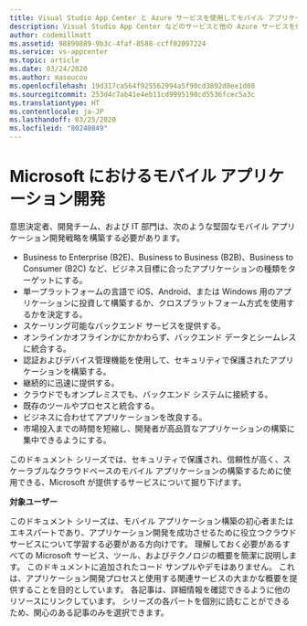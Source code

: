 ```yaml
---
title: Visual Studio App Center と Azure サービスを使用してモバイル アプリケーションを構築する
description: Visual Studio App Center などのサービスと他の Azure サービスを使用して、実際のモバイル アプリケーションを構築する方法について説明します。
author: codemillmatt
ms.assetid: 98899889-9b3c-4faf-8588-ccff02097224
ms.service: vs-appcenter
ms.topic: article
ms.date: 03/24/2020
ms.author: masoucou
ms.openlocfilehash: 19d317ca564f925562994a5f90cd3892d0ee1d08
ms.sourcegitcommit: 253d4c7ab41e4eb11cd9995190cd5536fcec5a3c
ms.translationtype: HT
ms.contentlocale: ja-JP
ms.lasthandoff: 03/25/2020
ms.locfileid: "80240849"
---
```

# <a name="mobile-application-development-in-microsoft"></a>Microsoft におけるモバイル アプリケーション開発
意思決定者、開発チーム、および IT 部門は、次のような堅固なモバイル アプリケーション開発戦略を構築する必要があります。
- Business to Enterprise (B2E)、Business to Business (B2B)、Business to Consumer (B2C) など、ビジネス目標に合ったアプリケーションの種類をターゲットにする。
- 単一プラットフォームの言語で iOS、Android、または Windows 用のアプリケーションに投資して構築するか、クロスプラットフォーム方式を使用するかを決定する。
- スケーリング可能なバックエンド サービスを提供する。
- オンラインかオフラインかにかかわらず、バックエンド データとシームレスに統合する。
- 認証およびデバイス管理機能を使用して、セキュリティで保護されたアプリケーションを構築する。
- 継続的に迅速に提供する。
- クラウドでもオンプレミスでも、バックエンド システムに接続する。
- 既存のツールやプロセスと統合する。
- ビジネスに合わせてアプリケーションを改良する。
- 市場投入までの時間を短縮し、開発者が高品質なアプリケーションの構築に集中できるようにする。

このドキュメント シリーズでは、セキュリティで保護され、信頼性が高く、スケーラブルなクラウドベースのモバイル アプリケーションの構築するために使用できる、Microsoft が提供するサービスについて掘り下げます。

**対象ユーザー**

このドキュメント シリーズは、モバイル アプリケーション構築の初心者またはエキスパートであり、アプリケーション開発を成功させるために役立つクラウド サービスについて学習する必要がある方向けです。 理解しておく必要があるすべての Microsoft サービス、ツール、およびテクノロジの概要を簡潔に説明します。 このドキュメントに追加されたコード サンプルやデモはありません。 これは、アプリケーション開発プロセスと使用する関連サービスの大まかな概要を提供することを目的としています。 各記事は、詳細情報を確認できるように他のリソースにリンクしています。 シリーズの各パートを個別に読むことができるため、関心のある記事のみを選択できます。
